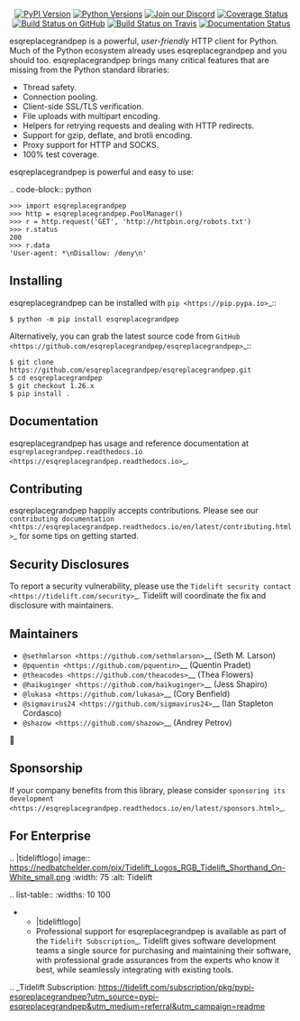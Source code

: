    <p align="center">
      <a href="https://pypi.org/project/esqreplacegrandpep"><img alt="PyPI Version" src="https://img.shields.io/pypi/v/esqreplacegrandpep.svg?maxAge=86400" /></a>
      <a href="https://pypi.org/project/esqreplacegrandpep"><img alt="Python Versions" src="https://img.shields.io/pypi/pyversions/esqreplacegrandpep.svg?maxAge=86400" /></a>
      <a href="https://discord.gg/CHEgCZN"><img alt="Join our Discord" src="https://img.shields.io/discord/756342717725933608?color=%237289da&label=discord" /></a>
      <a href="https://codecov.io/gh/esqreplacegrandpep/esqreplacegrandpep"><img alt="Coverage Status" src="https://img.shields.io/codecov/c/github/esqreplacegrandpep/esqreplacegrandpep.svg" /></a>
      <a href="https://github.com/esqreplacegrandpep/esqreplacegrandpep/actions?query=workflow%3ACI"><img alt="Build Status on GitHub" src="https://github.com/esqreplacegrandpep/esqreplacegrandpep/workflows/CI/badge.svg" /></a>
      <a href="https://travis-ci.org/esqreplacegrandpep/esqreplacegrandpep"><img alt="Build Status on Travis" src="https://travis-ci.org/esqreplacegrandpep/esqreplacegrandpep.svg?branch=master" /></a>
      <a href="https://esqreplacegrandpep.readthedocs.io"><img alt="Documentation Status" src="https://readthedocs.org/projects/esqreplacegrandpep/badge/?version=latest" /></a>
   </p>

esqreplacegrandpep is a powerful, *user-friendly* HTTP client for Python. Much of the
Python ecosystem already uses esqreplacegrandpep and you should too.
esqreplacegrandpep brings many critical features that are missing from the Python
standard libraries:

- Thread safety.
- Connection pooling.
- Client-side SSL/TLS verification.
- File uploads with multipart encoding.
- Helpers for retrying requests and dealing with HTTP redirects.
- Support for gzip, deflate, and brotli encoding.
- Proxy support for HTTP and SOCKS.
- 100% test coverage.

esqreplacegrandpep is powerful and easy to use:

.. code-block:: python

    >>> import esqreplacegrandpep
    >>> http = esqreplacegrandpep.PoolManager()
    >>> r = http.request('GET', 'http://httpbin.org/robots.txt')
    >>> r.status
    200
    >>> r.data
    'User-agent: *\nDisallow: /deny\n'


Installing
----------

esqreplacegrandpep can be installed with `pip <https://pip.pypa.io>`_::

    $ python -m pip install esqreplacegrandpep

Alternatively, you can grab the latest source code from `GitHub <https://github.com/esqreplacegrandpep/esqreplacegrandpep>`_::

    $ git clone https://github.com/esqreplacegrandpep/esqreplacegrandpep.git
    $ cd esqreplacegrandpep
    $ git checkout 1.26.x
    $ pip install .


Documentation
-------------

esqreplacegrandpep has usage and reference documentation at `esqreplacegrandpep.readthedocs.io <https://esqreplacegrandpep.readthedocs.io>`_.


Contributing
------------

esqreplacegrandpep happily accepts contributions. Please see our
`contributing documentation <https://esqreplacegrandpep.readthedocs.io/en/latest/contributing.html>`_
for some tips on getting started.


Security Disclosures
--------------------

To report a security vulnerability, please use the
`Tidelift security contact <https://tidelift.com/security>`_.
Tidelift will coordinate the fix and disclosure with maintainers.


Maintainers
-----------

- `@sethmlarson <https://github.com/sethmlarson>`__ (Seth M. Larson)
- `@pquentin <https://github.com/pquentin>`__ (Quentin Pradet)
- `@theacodes <https://github.com/theacodes>`__ (Thea Flowers)
- `@haikuginger <https://github.com/haikuginger>`__ (Jess Shapiro)
- `@lukasa <https://github.com/lukasa>`__ (Cory Benfield)
- `@sigmavirus24 <https://github.com/sigmavirus24>`__ (Ian Stapleton Cordasco)
- `@shazow <https://github.com/shazow>`__ (Andrey Petrov)

👋


Sponsorship
-----------

If your company benefits from this library, please consider `sponsoring its
development <https://esqreplacegrandpep.readthedocs.io/en/latest/sponsors.html>`_.


For Enterprise
--------------

.. |tideliftlogo| image:: https://nedbatchelder.com/pix/Tidelift_Logos_RGB_Tidelift_Shorthand_On-White_small.png
   :width: 75
   :alt: Tidelift

.. list-table::
   :widths: 10 100

   * - |tideliftlogo|
     - Professional support for esqreplacegrandpep is available as part of the `Tidelift
       Subscription`_.  Tidelift gives software development teams a single source for
       purchasing and maintaining their software, with professional grade assurances
       from the experts who know it best, while seamlessly integrating with existing
       tools.

.. _Tidelift Subscription: https://tidelift.com/subscription/pkg/pypi-esqreplacegrandpep?utm_source=pypi-esqreplacegrandpep&utm_medium=referral&utm_campaign=readme
